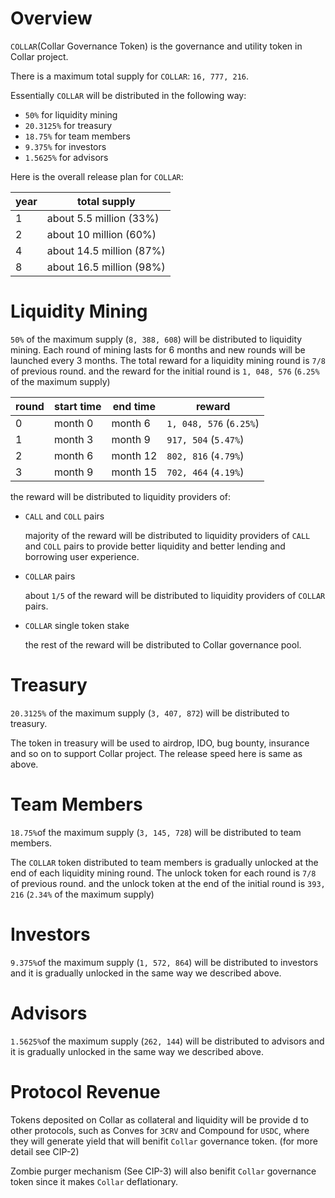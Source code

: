 # Overview

`COLLAR`(Collar Governance Token) is the governance and utility token in Collar project.

There is a maximum total supply for `COLLAR`: `16, 777, 216`.

Essentially `COLLAR` will be distributed in the following way:

- `50%` for liquidity mining
- `20.3125%` for treasury
- `18.75%` for team members
- `9.375%` for investors
- `1.5625%` for advisors

Here is the overall release plan for `COLLAR`:

| year | total supply             |
| ---- | ------------------------ |
| 1    | about 5.5 million (33%)  |
| 2    | about 10 million (60%)   |
| 4    | about 14.5 million (87%) |
| 8    | about 16.5 million (98%) |

# Liquidity Mining

`50%` of the maximum supply (`8, 388, 608`) will be distributed to liquidity mining. Each round of mining lasts for 6 months and new rounds will be launched every 3 months. The total reward for a liquidity mining round is `7/8` of previous round. and the reward for the initial round is `1, 048, 576` (`6.25%` of the maximum supply)

| round | start time | end time | reward                  |
| ----- | ---------- | -------- | ----------------------- |
| 0     | month 0    | month 6  | `1, 048, 576` (`6.25%`) |
| 1     | month 3    | month 9  | `917, 504`   (`5.47%`)  |
| 2     | month 6    | month 12 | `802, 816`   (`4.79%`)  |
| 3     | month 9    | month 15 | `702, 464`   (`4.19%`)  |

the reward will be distributed to liquidity providers of:

- `CALL` and `COLL` pairs

    majority of the reward will be distributed to liquidity providers of `CALL` and `COLL` pairs to provide better liquidity and better lending and borrowing user experience.

- `COLLAR` pairs
  
    about `1/5` of the reward will be distributed to liquidity providers of `COLLAR` pairs.

- `COLLAR` single token stake

    the rest of the reward will be distributed to Collar governance pool.

# Treasury

`20.3125%` of the maximum supply (`3, 407, 872`) will be distributed to treasury.

The token in treasury will be used to airdrop, IDO, bug bounty, insurance and so on to support Collar project. The release speed here is same as above.

# Team Members

`18.75%`of the maximum supply (`3, 145, 728`) will be distributed to team members.

The `COLLAR` token distributed to team members is gradually unlocked at the end of each liquidity mining round. The unlock token for each round is `7/8` of previous round. and the unlock token at the end of the initial round is `393, 216` (`2.34%` of the maximum supply)

# Investors

`9.375%`of the maximum supply (`1, 572, 864`) will be distributed to investors and it is gradually unlocked in the same way we described above.

# Advisors

`1.5625%`of the maximum supply (`262, 144`) will be distributed to advisors and it is gradually unlocked in the same way we described above.

# Protocol Revenue

Tokens deposited on Collar as collateral and liquidity will be provide d to other protocols, such as Conves for `3CRV` and Compound for `USDC`, where they will generate yield that will benifit `Collar` governance token. (for more detail see CIP-2)

Zombie purger mechanism (See CIP-3) will also benifit `Collar` governance token since it makes `Collar` deflationary.

